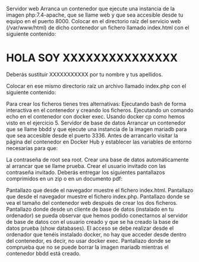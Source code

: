 Servidor web
Arranca un contenedor que ejecute una instancia de la imagen php:7.4-apache, que se llame web y que sea accesible desde tu equipo en el puerto 8000.
Colocar en el directorio raíz del servicio web (/var/www/html) de dicho contenedor un fichero llamado index.html con el siguiente contenido:
<h1>HOLA SOY XXXXXXXXXXXXXXX</h1>
Deberás sustituir XXXXXXXXXXX por tu nombre y tus apellidos.

Colocar en ese mismo directorio raíz un archivo llamado index.php con el siguiente contenido:
<?php echo phpinfo(); ?>
Para crear los ficheros tienes tres alternativas:
Ejecutando bash de forma interactiva en el contenedor y creando los ficheros.
Ejecutando un comando echo en el contenedor con docker exec.
Usando docker cp como hemos visto en el ejercicio 5.
Servidor de base de datos
Arrancar un contenedor que se llame bbdd y que ejecute una instancia de la imagen mariadb para que sea accesible desde el puerto 3336.
Antes de arrancarlo visitar la página del contenedor en Docker Hub y establecer las variables de entorno necesarias para que:

La contraseña de root sea root.
Crear una base de datos automáticamente al arrancar que se llame prueba.
Crear el usuario invitado con las contraseña invitado.
Deberás entregar los siguientes pantallazos comprimidos en un zip o en un documento pdf:

Pantallazo que desde el navegador muestre el fichero index.html.
Pantallazo que desde el navegador muestre el fichero index.php.
Pantallazo donde se vea el tamaño del contenedor web después de crear los dos ficheros.
Pantallazo donde desde un cliente de base de datos (instalado en tu ordenador) se pueda observar que hemos podido conectarnos al servidor de base de datos con el usuario creado y que se ha creado la base de datos prueba (show databases). El acceso se debe realizar desde el ordenador que tenéis instalado docker, no hay que acceder desde dentro del contenedor, es decir, no usar docker exec.
Pantallazo donde se comprueba que no se puede borrar la imagen mariadb mientras el contenedor bbdd está creado.
